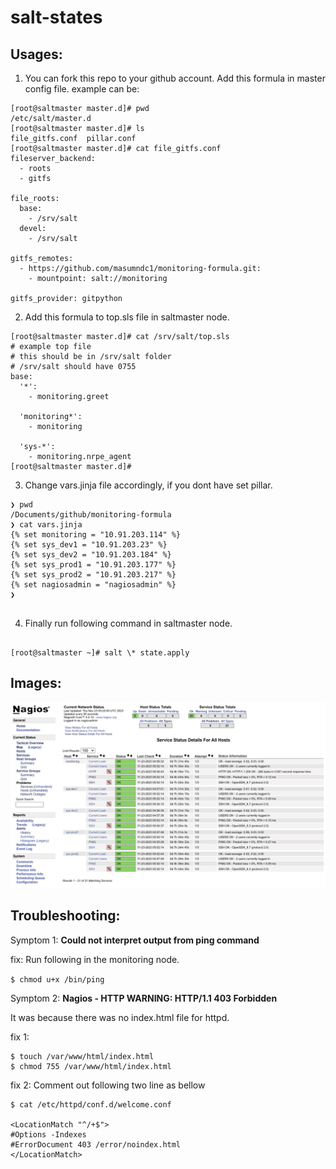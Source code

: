 # salt-states

## Usages:
1. You can fork this repo to your github account.
Add this formula in master config file. example can be:

```
[root@saltmaster master.d]# pwd
/etc/salt/master.d
[root@saltmaster master.d]# ls
file_gitfs.conf  pillar.conf
[root@saltmaster master.d]# cat file_gitfs.conf
fileserver_backend:
  - roots
  - gitfs

file_roots:
  base:
    - /srv/salt
  devel:
    - /srv/salt

gitfs_remotes:
  - https://github.com/masumndc1/monitoring-formula.git:
    - mountpoint: salt://monitoring

gitfs_provider: gitpython

```
2. Add this formula to top.sls file in saltmaster node.
```
[root@saltmaster master.d]# cat /srv/salt/top.sls
# example top file
# this should be in /srv/salt folder
# /srv/salt should have 0755
base:
  '*':
    - monitoring.greet

  'monitoring*':
    - monitoring

  'sys-*':
    - monitoring.nrpe_agent
[root@saltmaster master.d]#

```
3. Change vars.jinja file accordingly, if you dont have set pillar.

```
❯ pwd
/Documents/github/monitoring-formula
❯ cat vars.jinja
{% set monitoring = "10.91.203.114" %}
{% set sys_dev1 = "10.91.203.23" %}
{% set sys_dev2 = "10.91.203.184" %}
{% set sys_prod1 = "10.91.203.177" %}
{% set sys_prod2 = "10.91.203.217" %}
{% set nagiosadmin = "nagiosadmin" %}
❯


```

4. Finally run following command in saltmaster node.

```

[root@saltmaster ~]# salt \* state.apply

```
## Images:
![nagios](/images/nagios.png)


## Troubleshooting:

Symptom 1: **Could not interpret output from ping command**

fix:
Run following in the monitoring node.

```$ chmod u+x /bin/ping ```

Symptom 2: **Nagios - HTTP WARNING: HTTP/1.1 403 Forbidden**

It was because there was no index.html file for httpd.

fix 1:
```
$ touch /var/www/html/index.html
$ chmod 755 /var/www/html/index.html
```

fix 2:
Comment out following two line as bellow

```
$ cat /etc/httpd/conf.d/welcome.conf

<LocationMatch "^/+$">
#Options -Indexes
#ErrorDocument 403 /error/noindex.html
</LocationMatch>
```
